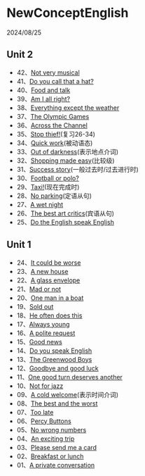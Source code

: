 # NewConceptEnglish

2024/08/25

## Unit 2

- 42、[Not very musical](https://github.com/L0NG1NG/NewConceptEnglish/blob/main/2/Lesson42.md)
- 41、[Do you call that a hat?](https://github.com/L0NG1NG/NewConceptEnglish/blob/main/2/Lesson41.md)
- 40、[Food and talk](https://github.com/L0NG1NG/NewConceptEnglish/blob/main/2/Lesson40.md)
- 39、[Am I all right?](https://github.com/L0NG1NG/NewConceptEnglish/blob/main/2/Lesson39.md)
- 38、[Everything except the weather](https://github.com/L0NG1NG/NewConceptEnglish/blob/main/2/Lesson38.md)
- 37、[The Olympic Games](https://github.com/L0NG1NG/NewConceptEnglish/blob/main/2/Lesson37.md)
- 36、[Across the Channel](https://github.com/L0NG1NG/NewConceptEnglish/blob/main/2/Lesson36.md)
- 35、[Stop thief!](https://github.com/L0NG1NG/NewConceptEnglish/blob/main/2/Lesson35.md)(复习26-34)
- 34、[Quick work](https://github.com/L0NG1NG/NewConceptEnglish/blob/main/2/Lesson34.md)(被动语态)
- 33、[Out of darkness](https://github.com/L0NG1NG/NewConceptEnglish/blob/main/2/Lesson33.md)(表示地点介词)
- 32、[Shopping made easy](https://github.com/L0NG1NG/NewConceptEnglish/blob/main/2/Lesson32.md)(比较级)
- 31、[Success story](https://github.com/L0NG1NG/NewConceptEnglish/blob/main/2/Lesson31.md)(一般过去时/过去进行时)
- 30、[Football or polo?](https://github.com/L0NG1NG/NewConceptEnglish/blob/main/2/Lesson30.md)
- 29、[Taxi!](https://github.com/L0NG1NG/NewConceptEnglish/blob/main/2/Lesson29.md)(现在完成时)
- 28、[No parking](https://github.com/L0NG1NG/NewConceptEnglish/blob/main/2/Lesson28.md)(定语从句)
- 27、[A wet night](https://github.com/L0NG1NG/NewConceptEnglish/blob/main/2/Lesson27.md)
- 26、[The best art critics](https://github.com/L0NG1NG/NewConceptEnglish/blob/main/2/Lesson26.md)(宾语从句)
- 25、[Do the English speak English](https://github.com/L0NG1NG/NewConceptEnglish/blob/main/2/Lesson25.md)

## Unit 1

- 24、[It could be worse](https://github.com/L0NG1NG/NewConceptEnglish/blob/main/2/Lesson24.md)
- 23、[A new house](https://github.com/L0NG1NG/NewConceptEnglish/blob/main/2/Lesson23.md)
- 22、[A glass envelope](https://github.com/L0NG1NG/NewConceptEnglish/blob/main/2/Lesson22.md)
- 21、[Mad or not](https://github.com/L0NG1NG/NewConceptEnglish/blob/main/2/Lesson21.md)
- 20、[One man in a boat](https://github.com/L0NG1NG/NewConceptEnglish/blob/main/2/Lesson20.md)
- 19、[Sold out](https://github.com/L0NG1NG/NewConceptEnglish/blob/main/2/Lesson19.md)
- 18、[He often does this](https://github.com/L0NG1NG/NewConceptEnglish/blob/main/2/Lesson18.md)
- 17、[Always young](https://github.com/L0NG1NG/NewConceptEnglish/blob/main/2/Lesson17.md)
- 16、[A polite request](https://github.com/L0NG1NG/NewConceptEnglish/blob/main/2/Lesson16.md)
- 15、[Good news](https://github.com/L0NG1NG/NewConceptEnglish/blob/main/2/Lesson15.md)
- 14、[Do you speak English](https://github.com/L0NG1NG/NewConceptEnglish/blob/main/2/Lesson14.md)
- 13、[The Greenwood Boys](https://github.com/L0NG1NG/NewConceptEnglish/blob/main/2/Lesson13.md)
- 12、[Goodbye and good luck](https://github.com/L0NG1NG/NewConceptEnglish/blob/main/2/Lesson12.md)
- 11、[One good turn deserves another](https://github.com/L0NG1NG/NewConceptEnglish/blob/main/2/Lesson11.md)
- 10、[Not for jazz](https://github.com/L0NG1NG/NewConceptEnglish/blob/main/2/Lesson10.md)
- 09、[A cold welcome](https://github.com/L0NG1NG/NewConceptEnglish/blob/main/2/Lesson09.md)(表示时间介词)
- 08、[The best and the worst](https://github.com/L0NG1NG/NewConceptEnglish/blob/main/2/Lesson08.md)
- 07、[Too late](https://github.com/L0NG1NG/NewConceptEnglish/blob/main/2/Lesson07.md)
- 06、[Percy Buttons](https://github.com/L0NG1NG/NewConceptEnglish/blob/main/2/Lesson06.md)
- 05、[No wrong numbers](https://github.com/L0NG1NG/NewConceptEnglish/blob/main/2/Lesson05.md)
- 04、[An exciting trip](https://github.com/L0NG1NG/NewConceptEnglish/blob/main/2/Lesson04.md)
- 03、[Please send me a card](https://github.com/L0NG1NG/NewConceptEnglish/blob/main/2/Lesson03.md)
- 02、[Breakfast or lunch](https://github.com/L0NG1NG/NewConceptEnglish/blob/main/2/Lesson02.md)
- 01、[A private conversation](https://github.com/L0NG1NG/NewConceptEnglish/blob/main/2/Lesson01.md)
